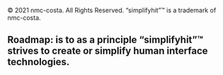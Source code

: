 © 2021 nmc-costa. All Rights Reserved.
“simplifyhit”™ is a trademark of nmc-costa.

## Roadmap: is to as a principle “simplifyhit”™ strives to create or simplify human interface technologies.
